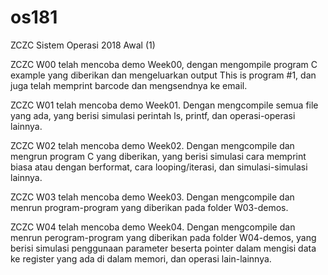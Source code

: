 # os181
ZCZC Sistem Operasi 2018 Awal (1)

ZCZC W00 telah mencoba demo Week00, dengan mengompile program C example yang diberikan dan mengeluarkan output This is program #1, dan juga telah memprint barcode dan mengsendnya ke email.

ZCZC W01 telah mencoba demo Week01. Dengan mengcompile semua file yang ada, yang berisi simulasi perintah ls, printf, dan operasi-operasi lainnya.

ZCZC W02 telah mencoba demo Week02. Dengan mengcompile dan mengrun program C yang diberikan, yang berisi simulasi cara memprint biasa atau dengan berformat, cara looping/iterasi, dan simulasi-simulasi lainnya.

ZCZC W03 telah mencoba demo Week03. Dengan mengcompile dan menrun program-program yang diberikan pada folder W03-demos.

ZCZC W04 telah mencoba demo Week04. Dengan mengcompile dan menrun perogram-program yang diberikan pada folder W04-demos, yang berisi simulasi penggunaan parameter beserta pointer dalam mengisi data ke register yang ada di dalam memori, dan operasi lain-lainnya.
